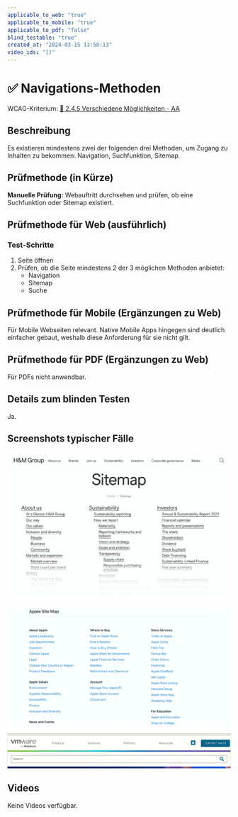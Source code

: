 ```yaml
---
applicable_to_web: "true"
applicable_to_mobile: "true"
applicable_to_pdf: "false"
blind_testable: "true"
created_at: "2024-03-15 13:58:13"
video_ids: "[]"
---
```


# ✅ Navigations-Methoden

WCAG-Kriterium: [📜 2.4.5 Verschiedene Möglichkeiten - AA](..)

## Beschreibung

Es existieren mindestens zwei der folgenden drei Methoden, um Zugang zu Inhalten zu bekommen: Navigation, Suchfunktion, Sitemap.

## Prüfmethode (in Kürze)

**Manuelle Prüfung:** Webauftritt durchsehen und prüfen, ob eine Suchfunktion oder Sitemap existiert.

## Prüfmethode für Web (ausführlich)

### Test-Schritte

1. Seite öffnen
1. Prüfen, ob die Seite mindestens 2 der 3 möglichen Methoden anbietet:
    - Navigation
    - Sitemap
    - Suche

## Prüfmethode für Mobile (Ergänzungen zu Web)

Für Mobile Webseiten relevant. Native Mobile Apps hingegen sind deutlich einfacher gebaut, weshalb diese Anforderung für sie nicht gilt.

## Prüfmethode für PDF (Ergänzungen zu Web)

Für PDFs nicht anwendbar.

## Details zum blinden Testen

Ja.

## Screenshots typischer Fälle

![Sitemap der H&M-Group](images/sitemap-der-hm-group.png)

![Sitemap von Apple](images/sitemap-von-apple.png)

![Suche auf VMWare.com](images/suche-auf-vmwarecom.png)

## Videos

Keine Videos verfügbar.
